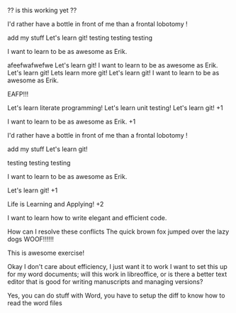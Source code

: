 ?? is this working yet ??


I'd rather have a bottle in front of me than a frontal lobotomy !


add my stuff
Let's learn git!
testing testing testing

I want to learn to be as awesome as Erik.

afeefwafwefwe
Let's learn git!
I want to learn to be as awesome as Erik.
Let's learn git!
Lets learn more git!
Let's learn git!
I want to learn to be as awesome as Erik.

EAFP!!!

Let's learn literate programming!
Let's learn unit testing!
Let's learn git! +1

I want to learn to be as awesome as Erik. +1

I'd rather have a bottle in front of me than a frontal lobotomy !

add my stuff
Let's learn git!

testing testing testing

I want to learn to be as awesome as Erik.

Let's learn git! +1

Life is Learning and Applying! +2

I want to learn how to write elegant and efficient code.

How can I resolve these conflicts
The quick brown fox jumped over the lazy dogs
WOOF!!!!!!


This is awesome exercise!

Okay I don't care about efficiency, I just want it to work
I want to set this up for my word documents; will this work in libreoffice, or is there a 
better text editor that is good for writing manuscripts and managing versions?

Yes, you can do stuff with Word, you have to setup the diff to know how to read the word files
